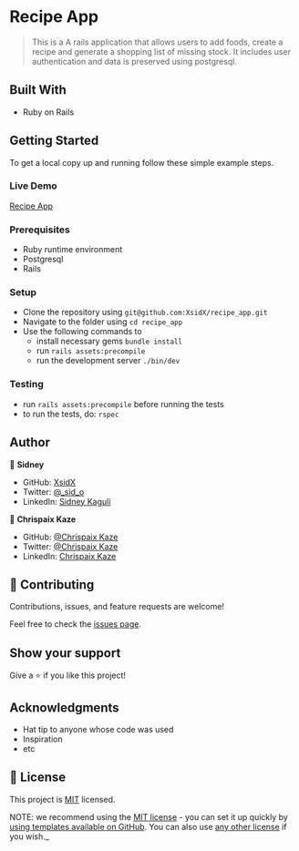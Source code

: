 # Recipe App

> This is a A rails application that allows users to add foods, create a recipe and generate a shopping list of missing stock. It includes user authentication and data is preserved using postgresql.

## Built With

- Ruby on Rails

## Getting Started

To get a local copy up and running follow these simple example steps.

### Live Demo
[Recipe App](https://sid-ck-recipe-app.herokuapp.com)

### Prerequisites

- Ruby runtime environment
- Postgresql
- Rails

### Setup

- Clone the repository using `git@github.com:XsidX/recipe_app.git`
- Navigate to the folder using `cd recipe_app`
- Use the following commands to
    - install necessary gems `bundle install`
    - run `rails assets:precompile`
    - run the development server `./bin/dev`
    
### Testing
- run `rails assets:precompile` before running the tests
- to run the tests, do: `rspec`

## Author

👤 **Sidney**

- GitHub: [XsidX](https://github.com/XsidX)
- Twitter: [@\_sid_o](https://twitter.com/_sid_o_)
- LinkedIn: [Sidney Kaguli](https://www.linkedin.com/in/sidney-kaguli)


👤 **Chrispaix Kaze**

- GitHub: [@Chrispaix Kaze](https://github.com/ChrispaixK)
- Twitter: [@Chrispaix Kaze](https://twitter.com/ChrispaixK)
- LinkedIn: [Chrispaix Kaze](https://www.linkedin.com/in/chrispaix-kaze-70445a175/)
## 🤝 Contributing

Contributions, issues, and feature requests are welcome!

Feel free to check the [issues page](../../issues/).

## Show your support

Give a ⭐️ if you like this project!

## Acknowledgments

- Hat tip to anyone whose code was used
- Inspiration
- etc

## 📝 License

This project is [MIT](https://github.com/XsidX/recipe_app/blob/additional-fixes-and-features/MIT.md) licensed.

NOTE: we recommend using the [MIT license](https://choosealicense.com/licenses/mit/) - you can set it up quickly by [using templates available on GitHub](https://docs.github.com/en/communities/setting-up-your-project-for-healthy-contributions/adding-a-license-to-a-repository). You can also use [any other license](https://choosealicense.com/licenses/) if you wish._
